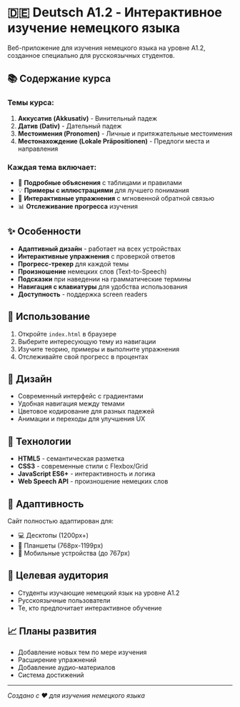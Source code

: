 # 🇩🇪 Deutsch A1.2 - Интерактивное изучение немецкого языка

Веб-приложение для изучения немецкого языка на уровне A1.2, созданное специально для русскоязычных студентов.

## 📚 Содержание курса

### Темы курса:
1. **Аккусатив (Akkusativ)** - Винительный падеж
2. **Датив (Dativ)** - Дательный падеж  
3. **Местоимения (Pronomen)** - Личные и притяжательные местоимения
4. **Местонахождение (Lokale Präpositionen)** - Предлоги места и направления

### Каждая тема включает:
- 📖 **Подробные объяснения** с таблицами и правилами
- 💡 **Примеры с иллюстрациями** для лучшего понимания
- 🎯 **Интерактивные упражнения** с мгновенной обратной связью
- 📊 **Отслеживание прогресса** изучения

## ✨ Особенности

- **Адаптивный дизайн** - работает на всех устройствах
- **Интерактивные упражнения** с проверкой ответов
- **Прогресс-трекер** для каждой темы
- **Произношение** немецких слов (Text-to-Speech)
- **Подсказки** при наведении на грамматические термины
- **Навигация с клавиатуры** для удобства использования
- **Доступность** - поддержка screen readers

## 🚀 Использование

1. Откройте `index.html` в браузере
2. Выберите интересующую тему из навигации
3. Изучите теорию, примеры и выполните упражнения
4. Отслеживайте свой прогресс в процентах

## 🎨 Дизайн

- Современный интерфейс с градиентами
- Удобная навигация между темами
- Цветовое кодирование для разных падежей
- Анимации и переходы для улучшения UX

## 🔧 Технологии

- **HTML5** - семантическая разметка
- **CSS3** - современные стили с Flexbox/Grid
- **JavaScript ES6+** - интерактивность и логика
- **Web Speech API** - произношение немецких слов

## 📱 Адаптивность

Сайт полностью адаптирован для:
- 💻 Десктопы (1200px+)
- 📱 Планшеты (768px-1199px) 
- 📱 Мобильные устройства (до 767px)

## 🎯 Целевая аудитория

- Студенты изучающие немецкий язык на уровне A1.2
- Русскоязычные пользователи
- Те, кто предпочитает интерактивное обучение

## 📈 Планы развития

- Добавление новых тем по мере изучения
- Расширение упражнений
- Добавление аудио-материалов
- Система достижений

---

*Создано с ❤️ для изучения немецкого языка*
